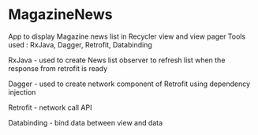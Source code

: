 # MagazineNews
App to display Magazine news list in Recycler view and view pager
Tools used : RxJava, Dagger, Retrofit, Databinding

RxJava - used to create News list observer to refresh list when the response from retrofit is ready

Dagger - used to create network component of Retrofit using dependency injection

Retrofit - network call API

Databinding - bind data between view and data

